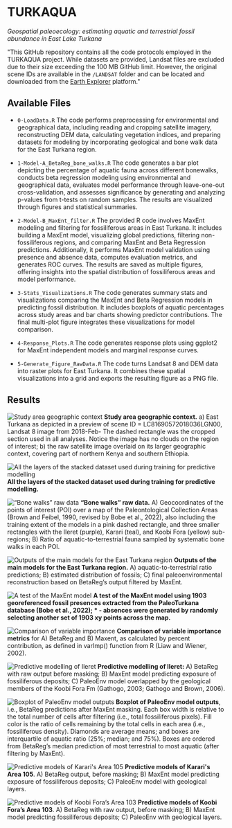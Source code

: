# TURKAQUA

*Geospatial paleoecology: estimating aquatic and terrestrial fossil abundance in East Lake Turkana*

"This GitHub repository contains all the code protocols employed in the TURKAQUA project. While datasets are provided, Landsat files are excluded due to their size exceeding the 100 MB GitHub limit. However, the original scene IDs are available in the `/LANDSAT` folder and can be located and downloaded from the [Earth Explorer](https://earthexplorer.usgs.gov/) platform."

## Available Files

- `0-LoadData.R`
The code performs preprocessing for environmental and geographical data, including reading and cropping satellite imagery, reconstructing DEM data, calculating vegetation indices, and preparing datasets for modeling by incorporating geological and bone walk data for the East Turkana region.

- `1-Model-A_BetaReg_bone_walks.R`
The code generates a bar plot depicting the percentage of aquatic fauna across different bonewalks, conducts beta regression modeling using environmental and geographical data, evaluates model performance through leave-one-out cross-validation, and assesses significance by generating and analyzing p-values from t-tests on random samples. The results are visualized through figures and statistical summaries.

- `2-Model-B_MaxEnt_filter.R`
The provided R code involves MaxEnt modeling and filtering for fossiliferous areas in East Turkana. It includes building a MaxEnt model, visualizing global predictions, filtering non-fossiliferous regions, and comparing MaxEnt and Beta Regression predictions. Additionally, it performs MaxEnt model validation using presence and absence data, computes evaluation metrics, and generates ROC curves. The results are saved as multiple figures, offering insights into the spatial distribution of fossiliferous areas and model performance.

- `3-Stats_Visualizations.R`
The code generates summary stats and visualizations comparing the MaxEnt and Beta Regression models in predicting fossil distribution. It includes boxplots of aquatic percentages across study areas and bar charts showing predictor contributions. The final multi-plot figure integrates these visualizations for model comparison.

- `4-Response_Plots.R`
The code generates response plots using ggplot2 for MaxEnt independent models and marginal response curves.

- `5-Generate_Figure_RawData.R`
The code turns Landsat 8 and DEM data into raster plots for East Turkana. It combines these spatial visualizations into a grid and exports the resulting figure as a PNG file.

## Results

![Study area geographic context](Figures/Figure_1_Preview-of-RAW-Landsat.png)
**Study area geographic context.**
a) East Turkana as depicted in a preview of scene ID = LC81690572018036LGN00, Landsat 8 image from 2018-Feb- The dashed rectangle was the cropped section used in all analyses. Notice the image has no clouds on the region of interest;
b) the raw satellite image overlaid on its larger geographic context, covering part of northern Kenya and southern Ethiopia.

![All the layers of the stacked dataset used during training for predictive modelling](Figures/Figure_2_raw_data.png)
**All the layers of the stacked dataset used during training for predictive modelling.**

![“Bone walks” raw data](Figures/Figure_3_Bonewalks.png)
**“Bone walks” raw data.**
A) Geocoordinates of the points of interest (POI) over a map of the Paleontological Collection Areas (Brown and Feibel, 1990, revised by Bobe et al., 2022), also including the training extent of the models in a pink dashed rectangle, and three smaller rectangles with the Ileret (purple), Karari (teal), and Koobi Fora (yellow) sub-regions;
B) Ratio of aquatic-to-terrestrial fauna sampled by systematic bone walks in each POI.

![Outputs of the main models for the East Turkana region](Figures/Figure_4_global_results.png)
**Outputs of the main models for the East Turkana region.**
A) aquatic-to-terrestrial ratio predictions;
B) estimated distribution of fossils;
C) final paleoenvironmental reconstruction based on BetaReg’s output filtered by MaxEnt.

![A test of the MaxEnt model](Figures/Figure_5_MaxEnt_Validation.png)
**A test of the MaxEnt model using 1903 georeferenced fossil presences extracted from the PaleoTurkana database (Bobe et al., 2022); * - absences were generated by randomly selecting another set of 1903 xy points across the map.**

![Comparison of variable importance ](Figures/Figure_6_varImp.png)
**Comparison of variable importance metrics** for A) BetaReg and B) Maxent, as calculated by percent contribution, as defined in varImp() function from R (Liaw and Wiener, 2002).

![Predictive modelling of Ileret](Figures/Figure_7_Ileret.png)
**Predictive modelling of Ileret:**
A) BetaReg with raw output before masking;
B) MaxEnt model predicting exposure of fossiliferous deposits;
C) PaleoEnv model overlapped by the geological members of the Koobi Fora Fm (Gathogo, 2003; Gathogo and Brown, 2006).

![Boxplot of PaleoEnv model outputs](Figures/Figure_8_BBaqua.png)
**Boxplot of PaleoEnv model outputs**, i.e., BetaReg predictions after MaxEnt masking. Each box width is relative to the total number of cells after filtering (i.e., total fossiliferous pixels). Fill color is the ratio of cells remaining by the total cells in each area (i.e., fossiliferous density). Diamonds are average means; and boxes are interquartile of aquatic ratio (25%; median; and 75%). Boxes are ordered from BetaReg’s median prediction of most terrestrial to most aquatic (after filtering by MaxEnt).

![Predictive models of Karari's Area 105](Figures/Figure_9_Karari.png)
**Predictive models of Karari's Area 105**.
A) BetaReg output, before masking;
B) MaxEnt model predicting exposure of fossiliferous deposits;
C) PaleoEnv model with geological layers.

![Predictive models of Koobi Fora’s Area 103](Figures/Figure_10_KoobiFora.png)
**Predictive models of Koobi Fora’s Area 103**.
A) BetaReg with raw output, before masking;
B) MaxEnt model predicting fossiliferous deposits;
C) PaleoEnv with geological layers.